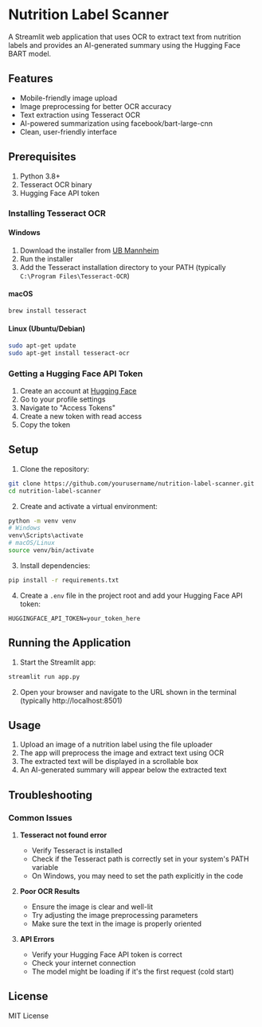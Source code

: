 # Nutrition Label Scanner

A Streamlit web application that uses OCR to extract text from nutrition labels and provides an AI-generated summary using the Hugging Face BART model.

## Features

- Mobile-friendly image upload
- Image preprocessing for better OCR accuracy
- Text extraction using Tesseract OCR
- AI-powered summarization using facebook/bart-large-cnn
- Clean, user-friendly interface

## Prerequisites

1. Python 3.8+
2. Tesseract OCR binary
3. Hugging Face API token

### Installing Tesseract OCR

#### Windows
1. Download the installer from [UB Mannheim](https://github.com/UB-Mannheim/tesseract/wiki)
2. Run the installer
3. Add the Tesseract installation directory to your PATH (typically `C:\Program Files\Tesseract-OCR`)

#### macOS
```bash
brew install tesseract
```

#### Linux (Ubuntu/Debian)
```bash
sudo apt-get update
sudo apt-get install tesseract-ocr
```

### Getting a Hugging Face API Token

1. Create an account at [Hugging Face](https://huggingface.co)
2. Go to your profile settings
3. Navigate to "Access Tokens"
4. Create a new token with read access
5. Copy the token

## Setup

1. Clone the repository:
```bash
git clone https://github.com/yourusername/nutrition-label-scanner.git
cd nutrition-label-scanner
```

2. Create and activate a virtual environment:
```bash
python -m venv venv
# Windows
venv\Scripts\activate
# macOS/Linux
source venv/bin/activate
```

3. Install dependencies:
```bash
pip install -r requirements.txt
```

4. Create a `.env` file in the project root and add your Hugging Face API token:
```
HUGGINGFACE_API_TOKEN=your_token_here
```

## Running the Application

1. Start the Streamlit app:
```bash
streamlit run app.py
```

2. Open your browser and navigate to the URL shown in the terminal (typically http://localhost:8501)

## Usage

1. Upload an image of a nutrition label using the file uploader
2. The app will preprocess the image and extract text using OCR
3. The extracted text will be displayed in a scrollable box
4. An AI-generated summary will appear below the extracted text

## Troubleshooting

### Common Issues

1. **Tesseract not found error**
   - Verify Tesseract is installed
   - Check if the Tesseract path is correctly set in your system's PATH variable
   - On Windows, you may need to set the path explicitly in the code

2. **Poor OCR Results**
   - Ensure the image is clear and well-lit
   - Try adjusting the image preprocessing parameters
   - Make sure the text in the image is properly oriented

3. **API Errors**
   - Verify your Hugging Face API token is correct
   - Check your internet connection
   - The model might be loading if it's the first request (cold start)

## License

MIT License

